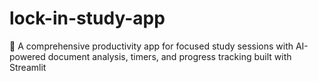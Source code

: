 # lock-in-study-app
🎯 A comprehensive productivity app for focused study sessions with AI-powered document analysis, timers, and progress tracking built with Streamlit
